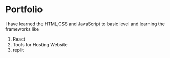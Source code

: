 # Portfolio

I have learned the HTML,CSS and JavaScript to basic level and learning the frameworks like

1. React
1. Tools for Hosting Website
1. replit

